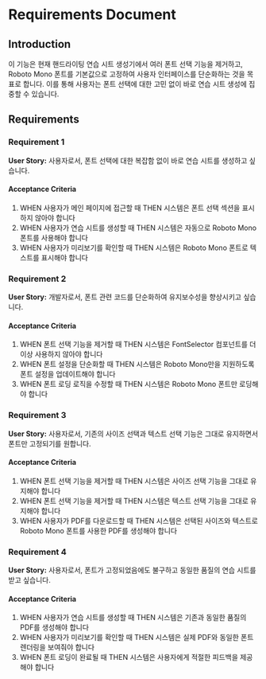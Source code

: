 # Requirements Document

## Introduction

이 기능은 현재 핸드라이팅 연습 시트 생성기에서 여러 폰트 선택 기능을 제거하고, Roboto Mono 폰트를 기본값으로 고정하여 사용자 인터페이스를 단순화하는 것을 목표로 합니다. 이를 통해 사용자는 폰트 선택에 대한 고민 없이 바로 연습 시트 생성에 집중할 수 있습니다.

## Requirements

### Requirement 1

**User Story:** 사용자로서, 폰트 선택에 대한 복잡함 없이 바로 연습 시트를 생성하고 싶습니다.

#### Acceptance Criteria

1. WHEN 사용자가 메인 페이지에 접근할 때 THEN 시스템은 폰트 선택 섹션을 표시하지 않아야 합니다
2. WHEN 사용자가 연습 시트를 생성할 때 THEN 시스템은 자동으로 Roboto Mono 폰트를 사용해야 합니다
3. WHEN 사용자가 미리보기를 확인할 때 THEN 시스템은 Roboto Mono 폰트로 텍스트를 표시해야 합니다

### Requirement 2

**User Story:** 개발자로서, 폰트 관련 코드를 단순화하여 유지보수성을 향상시키고 싶습니다.

#### Acceptance Criteria

1. WHEN 폰트 선택 기능을 제거할 때 THEN 시스템은 FontSelector 컴포넌트를 더 이상 사용하지 않아야 합니다
2. WHEN 폰트 설정을 단순화할 때 THEN 시스템은 Roboto Mono만을 지원하도록 폰트 설정을 업데이트해야 합니다
3. WHEN 폰트 로딩 로직을 수정할 때 THEN 시스템은 Roboto Mono 폰트만 로딩해야 합니다

### Requirement 3

**User Story:** 사용자로서, 기존의 사이즈 선택과 텍스트 선택 기능은 그대로 유지하면서 폰트만 고정되기를 원합니다.

#### Acceptance Criteria

1. WHEN 폰트 선택 기능을 제거할 때 THEN 시스템은 사이즈 선택 기능을 그대로 유지해야 합니다
2. WHEN 폰트 선택 기능을 제거할 때 THEN 시스템은 텍스트 선택 기능을 그대로 유지해야 합니다
3. WHEN 사용자가 PDF를 다운로드할 때 THEN 시스템은 선택된 사이즈와 텍스트로 Roboto Mono 폰트를 사용한 PDF를 생성해야 합니다

### Requirement 4

**User Story:** 사용자로서, 폰트가 고정되었음에도 불구하고 동일한 품질의 연습 시트를 받고 싶습니다.

#### Acceptance Criteria

1. WHEN 사용자가 연습 시트를 생성할 때 THEN 시스템은 기존과 동일한 품질의 PDF를 생성해야 합니다
2. WHEN 사용자가 미리보기를 확인할 때 THEN 시스템은 실제 PDF와 동일한 폰트 렌더링을 보여줘야 합니다
3. WHEN 폰트 로딩이 완료될 때 THEN 시스템은 사용자에게 적절한 피드백을 제공해야 합니다